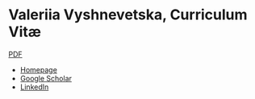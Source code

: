 # Valeriia Vyshnevetska, Curriculum Vitæ

[PDF](ValeriiaVyshnevetskaCV.pdf)

  * [Homepage](https://www.liri.uzh.ch/en/aboutus/Valeriia-Perepelytsia.html)
  * [Google Scholar](https://scholar.google.com/citations?user=9IiY_w8AAAAJ&hl=ru)
  * [LinkedIn](https://www.linkedin.com/in/volerina/)
